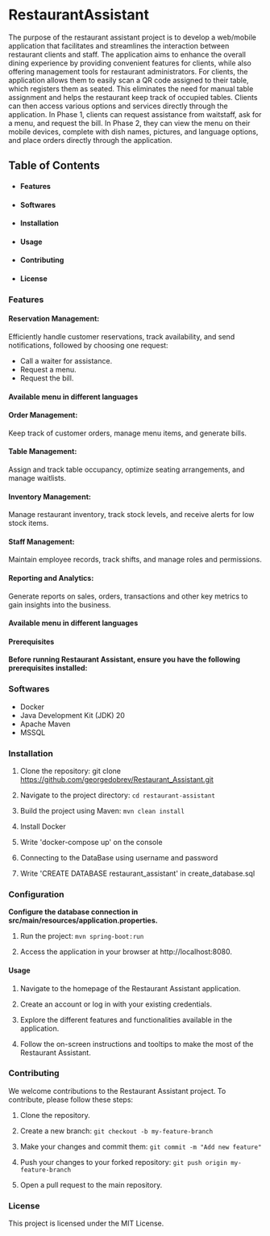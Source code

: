 # RestaurantAssistant

The purpose of the restaurant assistant project is to develop a web/mobile application that facilitates and streamlines the interaction between restaurant clients and staff. The application aims to enhance the overall dining experience by providing convenient features for clients, while also offering management tools for restaurant administrators.
For clients, the application allows them to easily scan a QR code assigned to their table, which registers them as seated. This eliminates the need for manual table assignment and helps the restaurant keep track of occupied tables. Clients can then access various options and services directly through the application. In Phase 1, clients can request assistance from waitstaff, ask for a menu, and request the bill. In Phase 2, they can view the menu on their mobile devices, complete with dish names, pictures, and language options, and place orders directly through the application.

## Table of Contents
* #### Features
* #### Softwares
* #### Installation
* #### Usage
* #### Contributing
* #### License

### Features

#### Reservation Management:
Efficiently handle customer reservations, track availability, and send notifications, followed by choosing one request:
* Call a waiter for assistance.
* Request a menu.
* Request the bill.
#### Available menu in different languages

#### Order Management:
Keep track of customer orders, manage menu items, and generate bills.

#### Table Management:
Assign and track table occupancy, optimize seating arrangements, and manage waitlists.

#### Inventory Management:
Manage restaurant inventory, track stock levels, and receive alerts for low stock items.

#### Staff Management:
Maintain employee records, track shifts, and manage roles and permissions.

#### Reporting and Analytics:
Generate reports on sales, orders, transactions and other key metrics to gain insights into the business.

#### Available menu in different languages

#### Prerequisites
**Before running Restaurant Assistant, ensure you have the following prerequisites installed:**

### Softwares

* Docker
* Java Development Kit (JDK) 20
* Apache Maven
* MSSQL 

### Installation

1. Clone the repository:  git clone https://github.com/georgedobrev/Restaurant_Assistant.git

2. Navigate to the project directory: `cd restaurant-assistant`

3. Build the project using Maven: `mvn clean install`

4. Install Docker 
5. Write 'docker-compose up' on the console
6. Connecting to the DataBase using username and password
7. Write 'CREATE DATABASE restaurant_assistant' in create_database.sql 

### Configuration
**Configure the database connection in src/main/resources/application.properties.**

1. Run the project: `mvn spring-boot:run`
 
2. Access the application in your browser at http://localhost:8080.

#### Usage
1. Navigate to the homepage of the Restaurant Assistant application.

2. Create an account or log in with your existing credentials.

3. Explore the different features and functionalities available in the application.

4. Follow the on-screen instructions and tooltips to make the most of the Restaurant Assistant.

### Contributing
We welcome contributions to the Restaurant Assistant project. To contribute, please follow these steps:

1. Clone the repository.

2. Create a new branch:  `git checkout -b my-feature-branch`

3. Make your changes and commit them: `git commit -m "Add new feature"`

4. Push your changes to your forked repository: `git push origin my-feature-branch`

5. Open a pull request to the main repository.

### License
This project is licensed under the MIT License.
  
